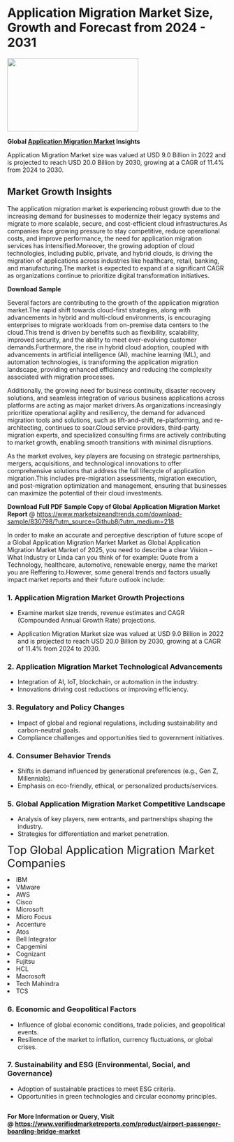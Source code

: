 <H1>Application Migration Market Size, Growth and Forecast from 2024 - 2031</H1><img class="aligncenter size-medium wp-image-584254" src="https://thirdeyenews.in/wp-content/uploads/2024/09/Global-Market-Research-300x168.jpeg" alt="" width="300" height="168" /><p><strong>Global&nbsp;<a href="https://www.marketsizeandtrends.com/download-sample/830798/?utm_source=Github8j?utm_medium=218">Application Migration Market</a> Insights</strong></p><p>Application Migration Market size was valued at USD 9.0 Billion in 2022 and is projected to reach USD 20.0 Billion by 2030, growing at a CAGR of 11.4% from 2024 to 2030.</p><p><h2>Market Growth Insights</h2> <p>The application migration market is experiencing robust growth due to the increasing demand for businesses to modernize their legacy systems and migrate to more scalable, secure, and cost-efficient cloud infrastructures.As companies face growing pressure to stay competitive, reduce operational costs, and improve performance, the need for application migration services has intensified.Moreover, the growing adoption of cloud technologies, including public, private, and hybrid clouds, is driving the migration of applications across industries like healthcare, retail, banking, and manufacturing.The market is expected to expand at a significant CAGR as organizations continue to prioritize digital transformation initiatives.</p> <p><strong>Download Sample</strong></p> <p>Several factors are contributing to the growth of the application migration market.The rapid shift towards cloud-first strategies, along with advancements in hybrid and multi-cloud environments, is encouraging enterprises to migrate workloads from on-premise data centers to the cloud.This trend is driven by benefits such as flexibility, scalability, improved security, and the ability to meet ever-evolving customer demands.Furthermore, the rise in hybrid cloud adoption, coupled with advancements in artificial intelligence (AI), machine learning (ML), and automation technologies, is transforming the application migration landscape, providing enhanced efficiency and reducing the complexity associated with migration processes.</p> <p>Additionally, the growing need for business continuity, disaster recovery solutions, and seamless integration of various business applications across platforms are acting as major market drivers.As organizations increasingly prioritize operational agility and resiliency, the demand for advanced migration tools and solutions, such as lift-and-shift, re-platforming, and re-architecting, continues to soar.Cloud service providers, third-party migration experts, and specialized consulting firms are actively contributing to market growth, enabling smooth transitions with minimal disruptions.</p> <p>As the market evolves, key players are focusing on strategic partnerships, mergers, acquisitions, and technological innovations to offer comprehensive solutions that address the full lifecycle of application migration.This includes pre-migration assessments, migration execution, and post-migration optimization and management, ensuring that businesses can maximize the potential of their cloud investments.</p> <p><span class=""><strong>Download Full PDF Sample Copy of Global Application Migration Market Report</strong> @ <a href="https://www.marketsizeandtrends.com/download-sample/830798/?utm_source=Github8j?utm_medium=218" target="_blank">https://www.marketsizeandtrends.com/download-sample/830798/?utm_source=Github8j?utm_medium=218</a></span></p><p>In order to make an accurate and perceptive description of future scope of a Global&nbsp;Application Migration Market Market as Global&nbsp;Application Migration Market Market of 2025, you need to describe a clear Vision &ndash; What Industry or Linda can you think of for example: Quote from a Technology, healthcare, automotive, renewable energy, name the market you are Reffering to.However, some general trends and factors usually impact market reports and their future outlook include:</p><h3>1.&nbsp;<strong>Application Migration Market Growth Projections</strong></h3><ul><li>Examine market size trends, revenue estimates and CAGR (Compounded Annual Growth Rate) projections.</li><li><p>Application Migration Market size was valued at USD 9.0 Billion in 2022 and is projected to reach USD 20.0 Billion by 2030, growing at a CAGR of 11.4% from 2024 to 2030.</p></li></ul><h3>2.&nbsp;<strong>Application Migration Market Technological Advancements</strong></h3><ul><li>Integration of AI, IoT, blockchain, or automation in the industry.</li><li>Innovations driving cost reductions or improving efficiency.</li></ul><h3>3.&nbsp;<strong>Regulatory and Policy Changes</strong></h3><ul><li>Impact of global and regional regulations, including sustainability and carbon-neutral goals.</li><li>Compliance challenges and opportunities tied to government initiatives.</li></ul><h3>4.&nbsp;<strong>Consumer Behavior Trends</strong></h3><ul><li>Shifts in demand influenced by generational preferences (e.g., Gen Z, Millennials).</li><li>Emphasis on eco-friendly, ethical, or personalized products/services.</li></ul><h3>5.&nbsp;<strong>Global Application Migration Market Competitive Landscape</strong></h3><ul><li>Analysis of key players, new entrants, and partnerships shaping the industry.</li><li>Strategies for differentiation and market penetration.</li></ul><p data-pm-slice="1 1 []"><span style="color: inherit; font-family: inherit; font-size: 25px;">Top Global Application Migration Market Companies</span></p><div class="" data-test-id=""><p><li>IBM</li><li> VMware</li><li> AWS</li><li> Cisco</li><li> Microsoft</li><li> Micro Focus</li><li> Accenture</li><li> Atos</li><li> Bell Integrator</li><li> Capgemini</li><li> Cognizant</li><li> Fujitsu</li><li> HCL</li><li> Macrosoft</li><li> Tech Mahindra</li><li> TCS</li></p></div><h3>6.&nbsp;<strong>Economic and Geopolitical Factors</strong></h3><ul><li>Influence of global economic conditions, trade policies, and geopolitical events.</li><li>Resilience of the market to inflation, currency fluctuations, or global crises.</li></ul><h3>7.&nbsp;<strong>Sustainability and ESG (Environmental, Social, and Governance)</strong></h3><ul><li>Adoption of sustainable practices to meet ESG criteria.</li><li>Opportunities in green technologies and circular economy principles.</li></ul><h2><strong style="font-size: 14px;">For More Information or Query, Visit @&nbsp;</strong><a style="background-color: #ffffff; font-size: 14px;" href="https://www.marketsizeandtrends.com/report/application-migration-market/" target="_blank">https://www.verifiedmarketreports.com/product/airport-passenger-boarding-bridge-market</a></h2>